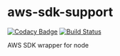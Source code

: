 # aws-sdk-support
[![Codacy Badge](https://api.codacy.com/project/badge/Grade/26baad63fb7f403c889540f9673d19b0)](https://www.codacy.com/gh/techgrid/aws-sdk-support?utm_source=github.com&amp;utm_medium=referral&amp;utm_content=techgrid/aws-sdk-support&amp;utm_campaign=Badge_Grade)
[![Build Status](https://travis-ci.org/techgrid/aws-sdk-support.svg?branch=master)](https://travis-ci.org/techgrid/aws-sdk-support)

AWS SDK wrapper for node
